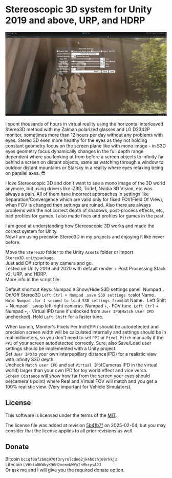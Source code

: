 # Stereoscopic 3D system for Unity 2019 and above, URP, and HDRP
![Stereo3D](Screenshot.png)

I spent thousands of hours in virtual reality using the horizontal interleaved Stereo3D method with my Zalman polarized glasses and LG D2342P monitor, sometimes more than 12 hours per day without any problems with eyes. Stereo 3D even more healthy for the eyes as they not holding constant geometry focus on the screen plane like with mono image - in S3D eyes geometry focus dynamically changes in the full depth range dependent where you looking at from before a screen objects to infinity far behind a screen on distant objects, same as watching through a window to outdoor distant mountains or Starsky in a reality where eyes relaxing being on parallel axes. :sunglasses:

I love Stereoscopic 3D and don't want to see a mono image of the 3D world anymore, but using drivers like iZ3D, Tridef, Nvidia 3D Vision, etc was always a pain.
All of them have incorrect approaches in settings like Separation/Convergence which are valid only for fixed FOV(Field Of View), when FOV is changed then settings are ruined.
Also there are always problems with the not correct depth of shadows, post-process effects, etc, bad profiles for games. I also made fixes and profiles for games in the past.

I am good at understanding how Stereoscopic 3D works and made the correct system for Unity.  
Now I am using precision Stereo3D in my projects and enjoying it like never before.  

Move the `Stereo3D` folder to the Unity `Assets` folder or import `Stereo3D.unitypackage`.  
Just add C# script to any camera and go.  
Tested on Unity 2019 and 2020 with default render + Post Processing Stack v2, URP, and HDRP.  
More info in the script file.  

Default shortcut Keys: 
    Numpad `0` Show/Hide S3D settings panel. 
    Numpad `.` On/Off Stereo3D
    `Left Ctrl + Numpad `.` save S3D settings to `slot Name`.
    Hold Numpad `.` for 1 second to load S3D settings from `slot Name`.
    `Left Shift + Numpad `.` swap left-right cameras.
    Numpad `+`,`-` FOV tune.
    `Left Ctrl` + Numpad `+`,`-` Virtual IPD tune if unlocked from `User IPD`(`Match User IPD` unchecked).
    Hold `Left Shift` for a faster tune.

When launch, Monitor's Pixels Per Inch(PPI) should be autodetected and precision screen width will be calculated internally and settings should be in real millimeters, so you don't need to set `PPI` or `Pixel Pitch` manually if the `PPI` of your screen autodetected correctly. Sure, also Save/Load user settings should be implemented with a Unity project.  
Set `User IPD` to your own interpupillary distance(IPD) for a realistic view with infinity S3D depth.  
Uncheck `Match user IPD` and set `Virtual IPD`(Cameras IPD in the virtual world) larger than your own IPD for toy world effect and vice versa.  
`Screen Distance` will show how far from the screen your eyes should be(camera's point) where Real and Virtual FOV will match and you get a 100% realistic view. (Very important for Vehicle Simulators).

## License

This software is licensed under the terms of the [MIT](LICENSE).

The license file was added at revision [5b41b7f](https://github.com/Vital-Volkov/Stereoscopic-3D-system-for-Unity-2019-/commit/5b41b7f) on 2025-02-04, but you may consider that the license applies to all prior revisions as well.

## Donate

Bitcoin `bc1qf0af260q970f3ryrmlcde62jk4h6zhj08rkkjz`  
Litecoin `LVHktaDKWkyK96H2vcmvNWYx2nMkcysA2J`  
Or ask me and I will give you the required donate option.
